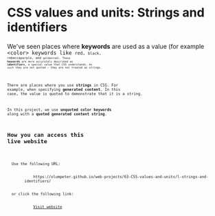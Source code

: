 # CSS values and units: Strings and identifiers

We've seen places where **keywords** are used as a value (for example <code>&lt;color&gt; keywords like <code>red, <code>black, <code>rebeccapurple, and <code>goldenrod). These **keywords** are more accurately described as **identifiers**, a special value that CSS understands. As such they are not quoted — they are not treated as strings.

There are places where you use **strings** in CSS. For example, when specifying **generated content**. In this case, the value is quoted to demonstrate that it is a string. 
    
In this project, we use **unquoted color keywords** along with a **quoted generated content string**.

## How you can access this live website

<dl>
  Use the following URL:
  <dd>
    https://olumpeter.github.io/web-projects/63-CSS-values-and-units/l-strings-and-identifiers/
  </dd>
  or click the following link:
  <dd>
    <a href="https://olumpeter.github.io/web-projects/63-CSS-values-and-units/l-strings-and-identifiers/">Visit website</a>
  </dd>
</dl>
